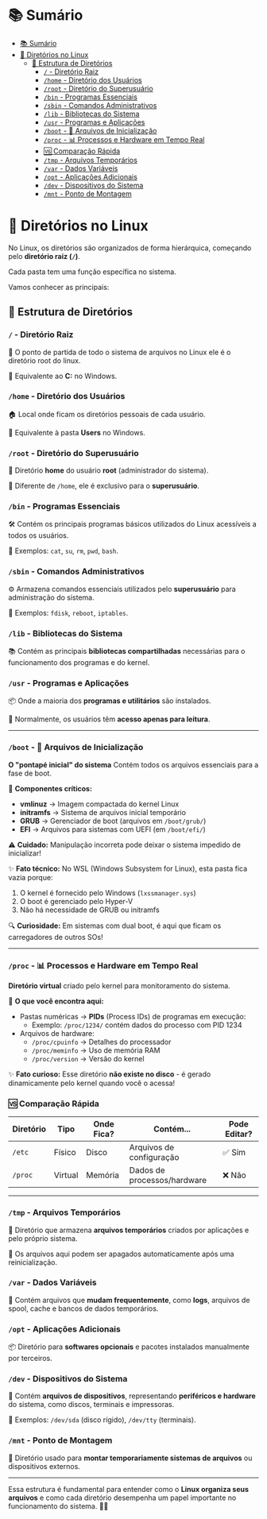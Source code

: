 # 📚 Sumário

- [📚 Sumário](#-sumário)
- [🐧 Diretórios no Linux](#-diretórios-no-linux)
  - [📂 Estrutura de Diretórios](#-estrutura-de-diretórios)
    - [`/` - Diretório Raiz](#---diretório-raiz)
    - [`/home` - Diretório dos Usuários](#home---diretório-dos-usuários)
    - [`/root` - Diretório do Superusuário](#root---diretório-do-superusuário)
    - [`/bin` - Programas Essenciais](#bin---programas-essenciais)
    - [`/sbin` - Comandos Administrativos](#sbin---comandos-administrativos)
    - [`/lib` - Bibliotecas do Sistema](#lib---bibliotecas-do-sistema)
    - [`/usr` - Programas e Aplicações](#usr---programas-e-aplicações)
    - [`/boot` - 🚀 Arquivos de Inicialização](#boot----arquivos-de-inicialização)
    - [`/proc` - 📊 Processos e Hardware em Tempo Real](#proc----processos-e-hardware-em-tempo-real)
    - [🆚 Comparação Rápida](#-comparação-rápida)
    - [`/tmp` - Arquivos Temporários](#tmp---arquivos-temporários)
    - [`/var` - Dados Variáveis](#var---dados-variáveis)
    - [`/opt` - Aplicações Adicionais](#opt---aplicações-adicionais)
    - [`/dev` - Dispositivos do Sistema](#dev---dispositivos-do-sistema)
    - [`/mnt` - Ponto de Montagem](#mnt---ponto-de-montagem)

# 🐧 Diretórios no Linux

No Linux, os diretórios são organizados de forma hierárquica, começando pelo **diretório raiz (`/`)**.

Cada pasta tem uma função específica no sistema.

Vamos conhecer as principais:

## 📂 Estrutura de Diretórios

### `/` - Diretório Raiz
📌 O ponto de partida de todo o sistema de arquivos no Linux ele é o diretório root do linux.

🔹 Equivalente ao **C:** no Windows.

### `/home` - Diretório dos Usuários
🏠 Local onde ficam os diretórios pessoais de cada usuário.

🔹 Equivalente à pasta **Users** no Windows.

### `/root` - Diretório do Superusuário
👑 Diretório **home** do usuário **root** (administrador do sistema).

🔹 Diferente de `/home`, ele é exclusivo para o **superusuário**.

### `/bin` - Programas Essenciais
🛠️ Contém os principais programas básicos utilizados do Linux acessíveis a todos os usuários.

🔹 Exemplos: `cat`, `su`, `rm`, `pwd`, `bash`.

### `/sbin` - Comandos Administrativos
⚙️ Armazena comandos essenciais utilizados pelo **superusuário** para administração do sistema.

🔹 Exemplos: `fdisk`, `reboot`, `iptables`.

### `/lib` - Bibliotecas do Sistema
📚 Contém as principais **bibliotecas compartilhadas** necessárias para o funcionamento dos programas e do kernel.

### `/usr` - Programas e Aplicações
📦 Onde a maioria dos **programas e utilitários** são instalados.

🔹 Normalmente, os usuários têm **acesso apenas para leitura**.

---

### `/boot` - 🚀 Arquivos de Inicialização
**O "pontapé inicial" do sistema**
Contém todos os arquivos essenciais para a fase de boot.

🔹 **Componentes críticos:**
- **vmlinuz** → Imagem compactada do kernel Linux
- **initramfs** → Sistema de arquivos inicial temporário
- **GRUB** → Gerenciador de boot (arquivos em `/boot/grub/`)
- **EFI** → Arquivos para sistemas com UEFI (em `/boot/efi/`)

⚠️ **Cuidado:**
Manipulação incorreta pode deixar o sistema impedido de inicializar!

✨ **Fato técnico:**
No WSL (Windows Subsystem for Linux), esta pasta fica vazia porque:
1. O kernel é fornecido pelo Windows (`lxssmanager.sys`)
2. O boot é gerenciado pelo Hyper-V
3. Não há necessidade de GRUB ou initramfs

🔍 **Curiosidade:**
Em sistemas com dual boot, é aqui que ficam os carregadores de outros SOs!

---

### `/proc` - 📊 Processos e Hardware em Tempo Real
**Diretório virtual** criado pelo kernel para monitoramento do sistema.

🔹 **O que você encontra aqui:**
- Pastas numéricas → **PIDs** (Process IDs) de programas em execução:
  - Exemplo: `/proc/1234/` contém dados do processo com PID 1234
- Arquivos de hardware:
  - `/proc/cpuinfo` → Detalhes do processador
  - `/proc/meminfo` → Uso de memória RAM
  - `/proc/version` → Versão do kernel

✨ **Fato curioso:**
Esse diretório **não existe no disco** - é gerado dinamicamente pelo kernel quando você o acessa!

### 🆚 Comparação Rápida
| Diretório | Tipo        | Onde Fica? | Contém...                  | Pode Editar? |
|-----------|-------------|------------|----------------------------|--------------|
| `/etc`    | Físico      | Disco      | Arquivos de configuração   | ✅ Sim       |
| `/proc`   | Virtual     | Memória    | Dados de processos/hardware| ❌ Não       |

---

### `/tmp` - Arquivos Temporários
📝 Diretório que armazena **arquivos temporários** criados por aplicações e pelo próprio sistema.

🔹 Os arquivos aqui podem ser apagados automaticamente após uma reinicialização.

### `/var` - Dados Variáveis
📁 Contém arquivos que **mudam frequentemente**, como **logs**, arquivos de spool, cache e bancos de dados temporários.

### `/opt` - Aplicações Adicionais
📦 Diretório para **softwares opcionais** e pacotes instalados manualmente por terceiros.

### `/dev` - Dispositivos do Sistema
🔌 Contém **arquivos de dispositivos**, representando **periféricos e hardware** do sistema, como discos, terminais e impressoras.

🔹 Exemplos: `/dev/sda` (disco rígido), `/dev/tty` (terminais).

### `/mnt` - Ponto de Montagem
📌 Diretório usado para **montar temporariamente sistemas de arquivos** ou dispositivos externos.

---

Essa estrutura é fundamental para entender como o **Linux organiza seus arquivos** e como cada diretório desempenha um papel importante no funcionamento do sistema. 🚀🐧
